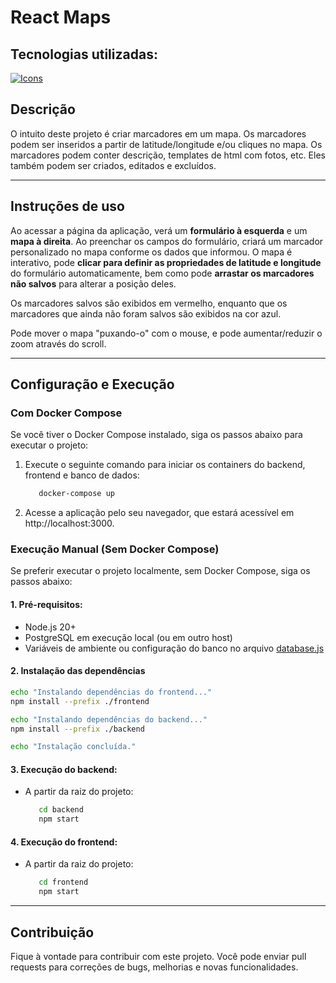 # React Maps

## Tecnologias utilizadas:
[![Icons](https://skillicons.dev/icons?i=nodejs,react,postgres,express,sequelize,docker&theme=light)](https://skillicons.dev)

## Descrição
O intuito deste projeto é criar marcadores em um mapa. Os marcadores podem ser inseridos a partir de latitude/longitude e/ou cliques no mapa.
Os marcadores podem conter descrição, templates de html com fotos, etc. Eles também podem ser criados, editados e excluídos.

---

## Instruções de uso
Ao acessar a página da aplicação, verá um **formulário à esquerda** e um **mapa à direita**. Ao preenchar os campos do formulário,
criará um marcador personalizado no mapa conforme os dados que informou. O mapa é interativo, pode **clicar para
definir as propriedades de latitude e longitude** do formulário automaticamente, bem como pode **arrastar os marcadores não salvos** para alterar
a posição deles.

Os marcadores salvos são exibidos em vermelho, enquanto que os marcadores que ainda não foram salvos são exibidos na cor azul.

Pode mover o mapa "puxando-o" com o mouse, e pode aumentar/reduzir o zoom através do scroll.

---

## Configuração e Execução

### Com Docker Compose

Se você tiver o Docker Compose instalado, siga os passos abaixo para executar o projeto:

1. Execute o seguinte comando para iniciar os containers do backend, frontend e banco de dados:
   ```bash
      docker-compose up
   ```
2. Acesse a aplicação pelo seu navegador, que estará acessível em http://localhost:3000.

### Execução Manual (Sem Docker Compose)
Se preferir executar o projeto localmente, sem Docker Compose, siga os passos abaixo:

#### 1. Pré-requisitos:
- Node.js 20+
- PostgreSQL em execução local (ou em outro host)
- Variáveis de ambiente ou configuração do banco no arquivo [database.js](backend/src/config/database.js)

#### 2. Instalação das dependências
   ```bash
   echo "Instalando dependências do frontend..."
   npm install --prefix ./frontend

   echo "Instalando dependências do backend..."
   npm install --prefix ./backend

   echo "Instalação concluída."
   ```

#### 3. Execução do backend:
- A partir da raiz do projeto:
  ```bash
     cd backend
     npm start
  ```

#### 4. Execução do frontend:
- A partir da raiz do projeto:
  ```bash
     cd frontend
     npm start
  ```

---

## Contribuição

Fique à vontade para contribuir com este projeto. Você pode enviar pull requests para correções de bugs, melhorias e novas funcionalidades.

